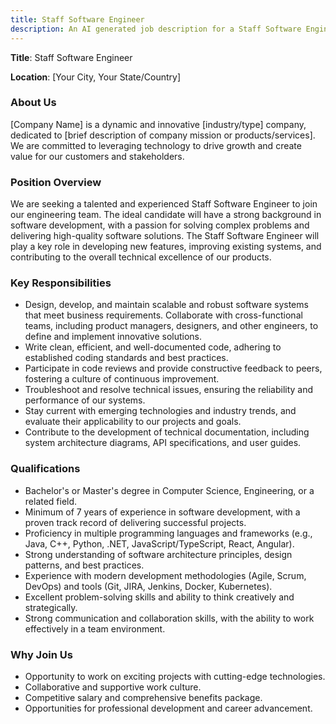 ```yaml
---
title: Staff Software Engineer
description: An AI generated job description for a Staff Software Engineer
---
```


**Title**: Staff Software Engineer

**Location**: [Your City, Your State/Country]

### About Us

[Company Name] is a dynamic and innovative [industry/type] company, dedicated to [brief description of company mission or products/services]. We are committed to leveraging technology to drive growth and create value for our customers and stakeholders.

### Position Overview

We are seeking a talented and experienced Staff Software Engineer to join our engineering team. The ideal candidate will have a strong background in software development, with a passion for solving complex problems and delivering high-quality software solutions. The Staff Software Engineer will play a key role in developing new features, improving existing systems, and contributing to the overall technical excellence of our products.

### Key Responsibilities

- Design, develop, and maintain scalable and robust software systems that meet business requirements.
  Collaborate with cross-functional teams, including product managers, designers, and other engineers, to define and implement innovative solutions.
- Write clean, efficient, and well-documented code, adhering to established coding standards and best practices.
- Participate in code reviews and provide constructive feedback to peers, fostering a culture of continuous improvement.
- Troubleshoot and resolve technical issues, ensuring the reliability and performance of our systems.
- Stay current with emerging technologies and industry trends, and evaluate their applicability to our projects and goals.
- Contribute to the development of technical documentation, including system architecture diagrams, API specifications, and user guides.

### Qualifications

- Bachelor's or Master's degree in Computer Science, Engineering, or a related field.
- Minimum of 7 years of experience in software development, with a proven track record of delivering successful projects.
- Proficiency in multiple programming languages and frameworks (e.g., Java, C++, Python, .NET, JavaScript/TypeScript, React, Angular).
- Strong understanding of software architecture principles, design patterns, and best practices.
- Experience with modern development methodologies (Agile, Scrum, DevOps) and tools (Git, JIRA, Jenkins, Docker, Kubernetes).
- Excellent problem-solving skills and ability to think creatively and strategically.
- Strong communication and collaboration skills, with the ability to work effectively in a team environment.

### Why Join Us

- Opportunity to work on exciting projects with cutting-edge technologies.
- Collaborative and supportive work culture.
- Competitive salary and comprehensive benefits package.
- Opportunities for professional development and career advancement.
